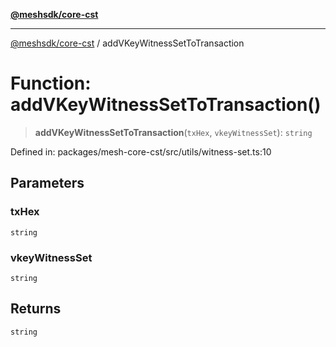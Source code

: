 [**@meshsdk/core-cst**](../README.md)

***

[@meshsdk/core-cst](../globals.md) / addVKeyWitnessSetToTransaction

# Function: addVKeyWitnessSetToTransaction()

> **addVKeyWitnessSetToTransaction**(`txHex`, `vkeyWitnessSet`): `string`

Defined in: packages/mesh-core-cst/src/utils/witness-set.ts:10

## Parameters

### txHex

`string`

### vkeyWitnessSet

`string`

## Returns

`string`
